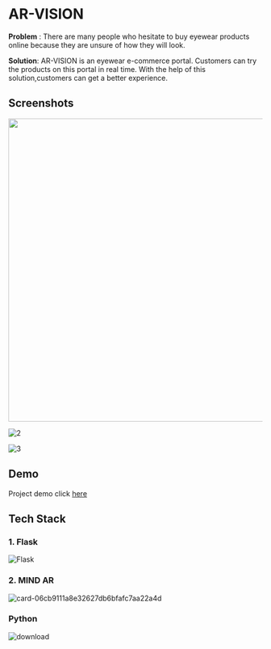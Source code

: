 # AR-VISION 

**Problem** : There are many people who hesitate to buy eyewear products online because they are unsure of how they will look.

**Solution**: AR-VISION is an eyewear e-commerce portal. Customers can try the products on this portal in real time. With the help of this solution,customers can get a better experience.
## Screenshots

<img src="https://user-images.githubusercontent.com/51821426/186832665-88a593b1-5232-4cd6-8aae-9aa9d07457dc.jpg" width="600" height="600">

![2](https://user-images.githubusercontent.com/51821426/186832893-910d49a4-6436-481b-b9c9-355d95d61bda.jpg)

![3](https://user-images.githubusercontent.com/51821426/186832877-1816dbd3-c2b9-4652-a005-51c72a8b5aca.jpg)
## Demo
Project demo click [here](https://www.youtube.com/watch?v=txNl89BhU)

## Tech Stack

### 1. Flask
![Flask](https://user-images.githubusercontent.com/51821426/186850818-9cb2b8bd-a3f2-40fc-b6ae-e098645f7a4a.png)
### 2. MIND AR

![card-06cb9111a8e32627db6bfafc7aa22a4d](https://user-images.githubusercontent.com/51821426/186839462-74717a4d-17ab-49f7-8f09-5fa9e36db9d4.jpg)

### Python 

![download](https://user-images.githubusercontent.com/51821426/186839656-1cc684f7-beac-4074-9b2b-1fea4c36da7c.jpg)

